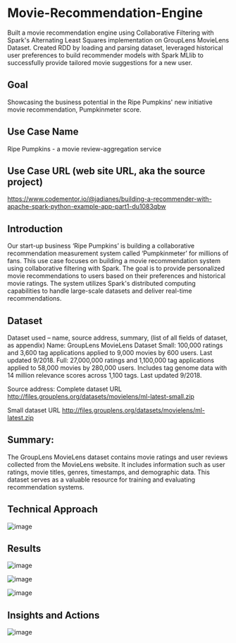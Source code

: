 # Movie-Recommendation-Engine
Built a movie recommendation engine using Collaborative Filtering with Spark's Alternating Least Squares implementation on GroupLens MovieLens Dataset. Created RDD by loading and parsing dataset, leveraged historical user preferences to build recommender models with Spark MLlib to successfully provide tailored movie suggestions for a new user.
## Goal
Showcasing the business potential in the Ripe Pumpkins' new initiative movie recommendation, Pumpkinmeter score.

## Use Case Name
Ripe Pumpkins - a movie review-aggregation service

## Use Case URL (web site URL, aka the source project)
https://www.codementor.io/@jadianes/building-a-recommender-with-apache-spark-python-example-app-part1-du1083qbw

## Introduction 
Our start-up business ‘Ripe Pumpkins’ is building a collaborative recommendation measurement system called  ‘Pumpkinmeter’ for millions of fans. 
This use case focuses on building a movie recommendation system using collaborative filtering with Spark. 
The goal is to provide personalized movie recommendations to users based on their preferences and historical movie ratings. 
The system utilizes Spark's distributed computing capabilities to handle large-scale datasets and deliver real-time recommendations.


## Dataset 
Dataset used – name, source address, summary, (list of all fields of dataset, as appendix)
Name: GroupLens MovieLens Dataset
Small: 100,000 ratings and 3,600 tag applications applied to 9,000 movies by 600 users. Last updated 9/2018.
Full: 27,000,000 ratings and 1,100,000 tag applications applied to 58,000 movies by 280,000 users. 
Includes tag genome data with 14 million relevance scores across 1,100 tags. Last updated 9/2018.

Source address: 
Complete dataset URL
http://files.grouplens.org/datasets/movielens/ml-latest-small.zip

Small dataset URL
http://files.grouplens.org/datasets/movielens/ml-latest.zip

## Summary: 
The GroupLens MovieLens dataset contains movie ratings and user reviews collected from the MovieLens website.
It includes information such as user ratings, movie titles, genres, timestamps, and demographic data. 
This dataset serves as a valuable resource for training and evaluating recommendation systems.

## Technical Approach
![image](https://github.com/Amrapali03/Movie-Recommendation-Engine/assets/114306627/6b1bbc9b-7b5e-4373-935e-f4f059295437)


## Results
![image](https://github.com/Amrapali03/Movie-Recommendation-Engine/assets/114306627/5406605d-590c-4ff5-843e-a2ac872e16ea)

![image](https://github.com/Amrapali03/Movie-Recommendation-Engine/assets/114306627/a8ef8dd6-3f3a-4c57-a00c-91510a231455)

![image](https://github.com/Amrapali03/Movie-Recommendation-Engine/assets/114306627/4800d888-1cf3-4ecc-a7fb-476067be6f43)




## Insights and Actions
![image](https://github.com/Amrapali03/Movie-Recommendation-Engine/assets/114306627/61acad6b-68d0-4968-897c-fb1d4b4e1153)


